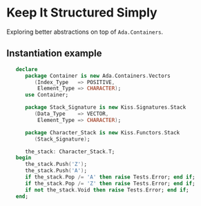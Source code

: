 # Keep It Structured Simply

Exploring better abstractions on top of `Ada.Containers`.

## Instantiation example

```ada
   declare
      package Container is new Ada.Containers.Vectors
         (Index_Type   => POSITIVE, 
          Element_Type => CHARACTER);
      use Container;

      package Stack_Signature is new Kiss.Signatures.Stack
         (Data_Type    => VECTOR,
          Element_Type => CHARACTER);

      package Character_Stack is new Kiss.Functors.Stack
         (Stack_Signature);

      the_stack: Character_Stack.T;
   begin
      the_stack.Push('Z'); 
      the_stack.Push('A'); 
      if the_stack.Pop /= 'A' then raise Tests.Error; end if;
      if the_stack.Pop /= 'Z' then raise Tests.Error; end if;
      if not the_stack.Void then raise Tests.Error; end if;
   end;
```
